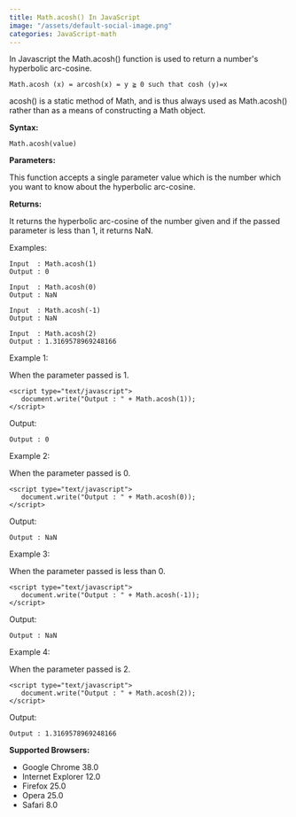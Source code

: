 ```yaml
---
title: Math.acosh() In JavaScript
image: "/assets/default-social-image.png"
categories: JavaScript-math
---
```


In Javascript the Math.acosh() function is used to return a number's hyperbolic arc-cosine.

`Math.acosh (x) = arcosh(x) = y ≧ 0 such that cosh (y)=x`

acosh() is a static method of Math, and is thus always used as Math.acosh() rather than as a means of constructing a Math object.

**Syntax:**

`Math.acosh(value)`

**Parameters:**

This function accepts a single parameter value which is the number which you want to know about the hyperbolic arc-cosine.

**Returns:**

It returns the hyperbolic arc-cosine of the number given and if the passed parameter is less than 1, it returns NaN.

Examples:

```
Input  : Math.acosh(1)
Output : 0
```

```
Input  : Math.acosh(0)
Output : NaN
```

```
Input  : Math.acosh(-1)
Output : NaN
```

```
Input  : Math.acosh(2)
Output : 1.3169578969248166
```

Example 1:

When the parameter passed is 1.

```
<script type="text/javascript"> 
   document.write("Output : " + Math.acosh(1)); 
</script> 
```

Output:

`Output : 0`

Example 2:

When the parameter passed is 0.

```
<script type="text/javascript"> 
   document.write("Output : " + Math.acosh(0)); 
</script> 
```

Output:

`Output : NaN`

Example 3: 

When the parameter passed is less than 0.

```
<script type="text/javascript"> 
   document.write("Output : " + Math.acosh(-1)); 
</script> 
```

Output:

`Output : NaN`

Example 4:

When the parameter passed is 2.

```
<script type="text/javascript"> 
   document.write("Output : " + Math.acosh(2)); 
</script> 
```

Output:

`Output : 1.3169578969248166`

**Supported Browsers:**

* Google Chrome 38.0
* Internet Explorer 12.0
* Firefox 25.0
* Opera 25.0
* Safari 8.0